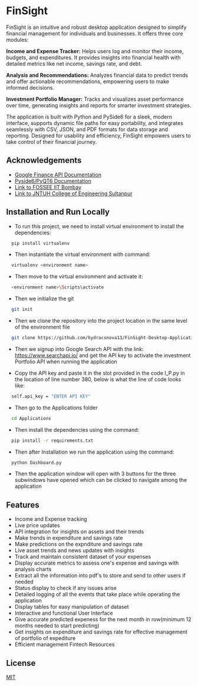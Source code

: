 
# FinSight

FinSight is an intuitive and robust desktop application designed to simplify financial management for individuals and businesses. It offers three core modules:

**Income and Expense Tracker:** Helps users log and monitor their income, budgets, and expenditures. It provides insights into financial health with detailed metrics like net income, savings rate, and debt.

**Analysis and Recommendations:** Analyzes financial data to predict trends and offer actionable recommendations, empowering users to make informed decisions.

**Investment Portfolio Manager:** Tracks and visualizes asset performance over time, generating insights and reports for smarter investment strategies.

The application is built with Python and PySide6 for a sleek, modern interface, supports dynamic file paths for easy portability, and integrates seamlessly with CSV, JSON, and PDF formats for data storage and reporting. Designed for usability and efficiency, FinSight empowers users to take control of their financial journey.


## Acknowledgements

 - [Google Finance API Documentation](https://www.searchapi.io/docs/google-finance)
 - [Pyside6/PyQT6 Documentation](https://doc.qt.io/qtforpython-6/PySide6/QtWidgets/index.html)
 - [Link to FOSSEE IIT Bombay](https://fossee.in/)
 - [Link to JNTUH College of Engineering Sultanpur](https://www.jntuhces.ac.in/)

## Installation and Run Locally

- To run this project, we need to install virtual environment to install the dependencies:

```bash
  pip install virtualenv
```
- Then instantiate the virtual environment with command:

```bash
  virtualenv <environment name>
```
- Then move to the virtual environment and activate it:

```bash
  <environment name>\Scripts\activate
```

- Then we initialize the git

```bash
  git init 
```

- Then we clone the repository into the project location in the same level of the environment file

```bash
  git clone https://github.com/hydracsnova13/FinSight-Desktop-Application.git
```
- Then we signup into Google Search API with the link: https://www.searchapi.io/ and get the API key to activate the investment Portfolio API when running the application

- Copy the API key and paste it in the slot provided in the code I_P.py in the location of line number 380, below is what the line of code looks like:

```bash
  self.api_key = "ENTER API KEY"
```

- Then go to the Applications folder

```bash
  cd Applications
```

- Then install the dependencies using the command:

```bash
  pip install -r requirements.txt
```

- Then after Installation we run the application using the command:

```bash
  python Dashboard.py
```
- Then the application window will open with 3 buttons for the three subwindows have opened which can be clicked to navigate among the application

## Features

- Income and Expense tracking
- Live price updates
- API integration for insights on assets and their trends
- Make trends in expenditure and savings rate
- Make predictions on the expnditure and savings rate
- Live asset trends and news updates with insights
- Track and maintain consistent dataset of your expenses
- Display accurate metrics to assess one's expense and savings with analysis charts
- Extract all the information into pdf's to store and send to other users if needed
- Status display to check if any issues arise
- Detailed logging of all the events that take place while operating the application
- Display tables for easy manipulation of dataset
- Interactive and functional User Interface
- Give accurate predicted expeness for the next month in row(minimum 12 months needed to start predicting)
- Get insights on expenditure and savings rate for effective management of portfolio of expediture
- Efficient management Fintech Resources

## License

[MIT](https://github.com/hydracsnova13/FinSight-Desktop-Application/blob/main/LICENSE)

